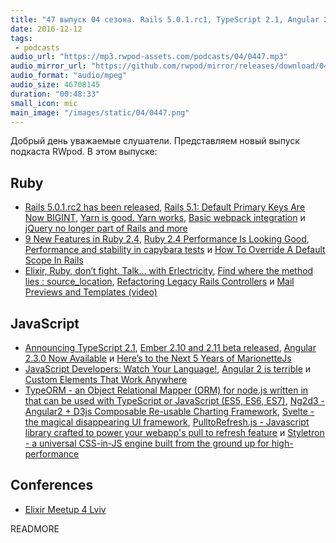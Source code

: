 ```yaml
---
title: "47 выпуск 04 сезона. Rails 5.0.1.rc1, TypeScript 2.1, Angular 2.3.0, 9 New Features in Ruby 2.4, TypeORM, Ng2d3 и прочее"
date: 2016-12-12
tags:
 - podcasts
audio_url: "https://mp3.rwpod-assets.com/podcasts/04/0447.mp3"
audio_mirror_url: "https://github.com/rwpod/mirror/releases/download/04.47/0447.mp3"
audio_format: "audio/mpeg"
audio_size: 46708145
duration: "00:48:33"
small_icon: mic
main_image: "/images/static/04/0447.png"
---
```


Добрый день уважаемые слушатели. Представляем новый выпуск подкаста RWpod. В этом выпуске:

## Ruby

 - [Rails 5.0.1.rc2 has been released](http://weblog.rubyonrails.org/2016/12/9/Rails-5-0-1-rc2-has-been-released/), [Rails 5.1: Default Primary Keys Are Now BIGINT](http://www.mccartie.com/2016/12/05/rails-5.1.html), [Yarn is good. Yarn works](https://github.com/rails/rails/pull/27300), [Basic webpack integration](https://github.com/rails/rails/pull/27288) и [jQuery no longer part of Rails and more](https://github.com/rails/rails/pull/27113)
 - [9 New Features in Ruby 2.4](http://www.blackbytes.info/2016/12/new-ruby-features/), [Ruby 2.4 Performance Is Looking Good](https://gettalong.org/blog/2016/ruby24-performance-looking-good.html), [Performance and stability in capybara tests](https://engineering.avvo.com/articles/transient-capybara-tests.html) и [How To Override A Default Scope In Rails](https://solidfoundationwebdev.com/blog/posts/how-to-override-a-default-scope-in-rails)
 - [Elixir, Ruby, don’t fight. Talk… with Erlectricity](https://blog.fazibear.me/elixir-ruby-dont-fight-talk-with-erlectricity-dbf3af67d999), [Find where the method lies : source_location](https://ashishwadekar.github.io/blog/2016/12/03/search-for-location-of-method.html), [Refactoring Legacy Rails Controllers](https://blog.codeship.com/refactoring-legacy-rails-controllers/) и [Mail Previews and Templates (video)](https://www.driftingruby.com/episodes/mail-previews-and-templates)


## JavaScript

 - [Announcing TypeScript 2.1](https://blogs.msdn.microsoft.com/typescript/2016/12/07/announcing-typescript-2-1/), [Ember 2.10 and 2.11 beta released](http://emberjs.com/blog/2016/11/30/ember-2-10-released.html), [Angular 2.3.0 Now Available](http://angularjs.blogspot.com/2016/12/angular-230-now-available.html) и [Here’s to the Next 5 Years of MarionetteJs](https://hackernoon.com/heres-to-the-next-5-years-of-marionettejs-12cd45c1da08)
 - [JavaScript Developers: Watch Your Language!](https://bocoup.com/weblog/javascript-developers-watch-your-language), [Angular 2 is terrible](https://meebleforp.com/blog/36/angular-2-is-terrible) и [Custom Elements That Work Anywhere](https://medium.com/dev-channel/custom-elements-that-work-anywhere-898e1dd2bc48)
 - [TypeORM - an Object Relational Mapper (ORM) for node.js written in that can be used with TypeScript or JavaScript (ES5, ES6, ES7)](https://typeorm.github.io/), [Ng2d3 - Angular2 + D3js Composable Re-usable Charting Framework](https://swimlane.github.io/ng2d3/), [Svelte - the magical disappearing UI framework](https://svelte.technology/), [PulltoRefresh.js - Javascript library crafted to power your webapp's pull to refresh feature](https://www.boxfactura.com/pulltorefresh.js/) и [Styletron - a universal CSS-in-JS engine built from the ground up for high-performance](http://styletron.js.org/)

## Conferences

 - [Elixir Meetup 4 Lviv](https://www.facebook.com/events/728091327348773/)


READMORE
